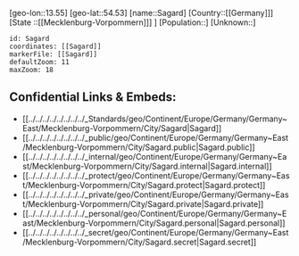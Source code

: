 ﻿---
location: [54.53,13.55]
mapzoom: [7,12] 
mapmarker: city 
type: City
tags:
- geo/City


SpocWebEntityId: 33872
isDeleted: false
confidential: public

---
[geo-lon::13.55]
[geo-lat::54.53]
[name::Sagard]
[Country::[[Germany]]]
[State ::[[Mecklenburg-Vorpommern]]] ]
[Population::]
[Unknown::]


```leaflet
id: Sagard
coordinates: [[Sagard]]
markerFile: [[Sagard]]
defaultZoom: 11 
maxZoom: 18
```


## Confidential Links & Embeds: 
- [[../../../../../../../../_Standards/geo/Continent/Europe/Germany/Germany~East/Mecklenburg-Vorpommern/City/Sagard|Sagard]] 
- [[../../../../../../../../_public/geo/Continent/Europe/Germany/Germany~East/Mecklenburg-Vorpommern/City/Sagard.public|Sagard.public]] 
- [[../../../../../../../../_internal/geo/Continent/Europe/Germany/Germany~East/Mecklenburg-Vorpommern/City/Sagard.internal|Sagard.internal]] 
- [[../../../../../../../../_protect/geo/Continent/Europe/Germany/Germany~East/Mecklenburg-Vorpommern/City/Sagard.protect|Sagard.protect]] 
- [[../../../../../../../../_private/geo/Continent/Europe/Germany/Germany~East/Mecklenburg-Vorpommern/City/Sagard.private|Sagard.private]] 
- [[../../../../../../../../_personal/geo/Continent/Europe/Germany/Germany~East/Mecklenburg-Vorpommern/City/Sagard.personal|Sagard.personal]] 
- [[../../../../../../../../_secret/geo/Continent/Europe/Germany/Germany~East/Mecklenburg-Vorpommern/City/Sagard.secret|Sagard.secret]] 
